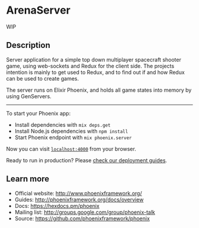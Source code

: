 # ArenaServer

WIP

## Description

Server application for a simple top down multiplayer spacecraft shooter game, using web-sockets and Redux for the client side.
The projects intention is mainly to get used to Redux, and to find out if and how Redux can be used to create games.

The server runs on Elixir Phoenix, and holds all game states into memory by using GenServers.

___________________________

To start your Phoenix app:

  * Install dependencies with `mix deps.get`
  * Install Node.js dependencies with `npm install`
  * Start Phoenix endpoint with `mix phoenix.server`

Now you can visit [`localhost:4000`](http://localhost:4000) from your browser.

Ready to run in production? Please [check our deployment guides](http://www.phoenixframework.org/docs/deployment).

## Learn more

  * Official website: http://www.phoenixframework.org/
  * Guides: http://phoenixframework.org/docs/overview
  * Docs: https://hexdocs.pm/phoenix
  * Mailing list: http://groups.google.com/group/phoenix-talk
  * Source: https://github.com/phoenixframework/phoenix
